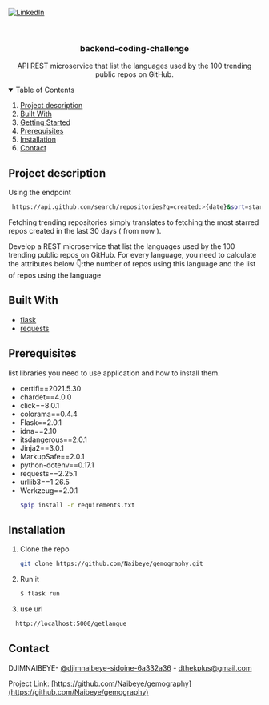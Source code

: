 <!--
*** Thanks for checking out the Best-README-Template. If you have a suggestion
*** that would make this better, please fork the repo and create a pull request
*** or simply open an issue with the tag "enhancement".
*** Thanks again! Now go create something AMAZING! :D
-->



<!-- PROJECT SHIELDS -->
<!--
*** I'm using markdown "reference style" links for readability.
*** Reference links are enclosed in brackets [ ] instead of parentheses ( ).
*** See the bottom of this document for the declaration of the reference variables
*** for contributors-url, forks-url, etc. This is an optional, concise syntax you may use.
*** https://www.markdownguide.org/basic-syntax/#reference-style-links
-->
[![LinkedIn][linkedin-shield]][linkedin-url]



<!-- PROJECT LOGO -->
<br />
<p align="center">
  <h3 align="center">backend-coding-challenge</h3>

  <p align="center">
    API REST microservice that list the languages used by the 100 trending public repos on GitHub.
  </p>
</p>



<!-- TABLE OF CONTENTS -->
<details open="open">
  <summary>Table of Contents</summary>
  <ol>
    <li>
      <a href="#project-description">Project description</a>
     </li>
     <li><a href="#built-with">Built With</a></li>
    <li>
      <a href="#getting-started">Getting Started</a>
    </li>
    <li><a href="#prerequisites">Prerequisites</a></li>
    <li><a href="#installation">Installation</a></li>
    <li><a href="#contact">Contact</a></li>
  </ol>
</details>



<!-- PROJECT DESCRIPTION -->
## Project description
Using the endpoint 
``` sh
 https://api.github.com/search/repositories?q=created:>{date}&sort=stars&order=desc
```
Fetching trending repositories simply translates to fetching the most starred repos created in the last 30 days ( from now ).

Develop a REST microservice that list the languages used by the 100 trending public repos on GitHub. For every language, you need to calculate the attributes below 👇:the number of repos using this language and the list of repos using the language


<!-- BUILT WITH-->
## Built With
* [flask](https://flask.palletsprojects.com/en/2.0.x/)
* [requests](https://pypi.org/project/requests/)
<!-- PREREQUISITES -->
## Prerequisites

list libraries you need to use application and how to install them.
* certifi==2021.5.30
*  chardet==4.0.0
*  click==8.0.1
*  colorama==0.4.4
*  Flask==2.0.1
* idna==2.10
* itsdangerous==2.0.1
* Jinja2==3.0.1
* MarkupSafe==2.0.1
* python-dotenv==0.17.1
* requests==2.25.1
* urllib3==1.26.5
* Werkzeug==2.0.1
  ```sh
  $pip install -r requirements.txt
  ```

## Installation

1. Clone the repo
   ```sh
   git clone https://github.com/Naibeye/gemography.git
   ```
2. Run it
   ```sh
   $ flask run
   ```
3. use url 
 ```sh
   http://localhost:5000/getlangue
   ```
  
<!-- CONTACT -->
## Contact

DJIMNAIBEYE- [@djimnaibeye-sidoine-6a332a36](https://www.linkedin.com/in/djimnaibeye-sidoine-6a332a36/) - dthekplus@gmail.com

Project Link: [https://github.com/Naibeye/gemography](https://github.com/Naibeye/gemography)




<!-- MARKDOWN LINKS & IMAGES -->
<!-- https://www.markdownguide.org/basic-syntax/#reference-style-links -->
[linkedin-shield]: https://img.shields.io/badge/-LinkedIn-black.svg?style=for-the-badge&logo=linkedin&colorB=555
[linkedin-url]: https://www.linkedin.com/in/djimnaibeye-sidoine-6a332a36/
